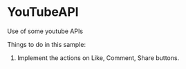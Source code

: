 # YouTubeAPI
Use of some youtube APIs


Things to do in this sample:
1. Implement the actions on Like, Comment, Share buttons. 
